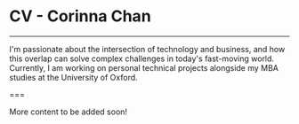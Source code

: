 # CV - Corinna Chan
---
I'm passionate about the intersection of technology and business, and how this overlap can solve complex challenges in today's fast-moving world. Currently, I am working on personal technical projects alongside my MBA studies at the University of Oxford.

===

More content to be added soon!
